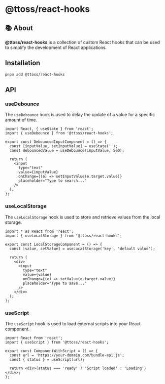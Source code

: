 # @ttoss/react-hooks

## 📚 About

**@ttoss/react-hooks** is a collection of custom React hooks that can be used to simplify the development of React applications.

## Installation

```bash
pnpm add @ttoss/react-hooks
```

## API

### useDebounce

The `useDebounce` hook is used to delay the update of a value for a specific amount of time.

```tsx
import React, { useState } from 'react';
import { useDebounce } from '@ttoss/react-hooks';

export const DebouncedInputComponent = () => {
  const [inputValue, setInputValue] = useState('');
  const debouncedValue = useDebounce(inputValue, 500);

  return (
    <input
      type="text"
      value={inputValue}
      onChange={(e) => setInputValue(e.target.value)}
      placeholder="Type to search..."
    />
  );
};
```

### useLocalStorage

The `useLocalStorage` hook is used to store and retrieve values from the local storage.

```tsx
import * as React from 'react';
import { useLocalStorage } from '@ttoss/react-hooks';

export const LocalStorageComponent = () => {
  const [value, setValue] = useLocalStorage('key', 'default value');

  return (
    <div>
      <input
        type="text"
        value={value}
        onChange={(e) => setValue(e.target.value)}
        placeholder="Type to save..."
      />
    </div>
  );
};
```

### useScript

The `useScript` hook is used to load external scripts into your React component.

```tsx
import React from 'react';
import { useScript } from '@ttoss/react-hooks';

export const ComponentWithScript = () => {
  const url = 'https://your-domain.com/bundle-api.js';
  const { status } = useScript(url);

  return <div>{status === 'ready' ? 'Script loaded' : 'Loading'}</div>;
};
```
